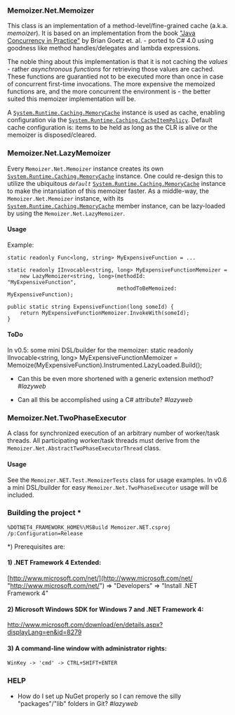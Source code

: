 ### Memoizer.Net.Memoizer
This class is an implementation of a method-level/fine-grained cache (a.k.a. _memoizer_). 
It is based on an implementation from the book ["Java Concurrency in Practice"](http://jcip.net "http://jcip.net") by Brian Goetz et. al. - ported to C# 4.0 using goodness like method handles/delegates and lambda expressions.

The noble thing about this implementation is that it is not caching the _values_ - rather _asynchronous functions_ for retrieving those values are cached.
These functions are guarantied not to be executed more than once in case of concurrent first-time invocations.
The more expensive the memoized functions are, and the more concurrent the environment is - the better suited this memoizer implementation will be.

A [`System.Runtime.Caching.MemoryCache`](http://msdn.microsoft.com/en-us/library/system.runtime.caching.memorycache.aspx "http://msdn.microsoft.com/en-us/library/system.runtime.caching.memorycache.aspx") instance is used as cache, 
enabling configuration via the [`System.Runtime.Caching.CacheItemPolicy`](http://msdn.microsoft.com/en-us/library/system.runtime.caching.cacheitempolicy.aspx "http://msdn.microsoft.com/en-us/library/system.runtime.caching.cacheitempolicy.aspx").
Default cache configuration is: items to be held as long as the CLR is alive or the memoizer is disposed/cleared. 

### Memoizer.Net.LazyMemoizer
Every `Memoizer.Net.Memoizer` instance creates its own [`System.Runtime.Caching.MemoryCache`](http://msdn.microsoft.com/en-us/library/system.runtime.caching.memorycache.aspx "http://msdn.microsoft.com/en-us/library/system.runtime.caching.memorycache.aspx") instance. 
One could re-design this to utilize the ubiquitous _`default`_ [`System.Runtime.Caching.MemoryCache`](http://msdn.microsoft.com/en-us/library/system.runtime.caching.memorycache.aspx "http://msdn.microsoft.com/en-us/library/system.runtime.caching.memorycache.aspx") instance to make the intansiation of this memoizer faster. 
As a middle-way, the `Memoizer.Net.Memoizer` instance, with its [`System.Runtime.Caching.MemoryCache`](http://msdn.microsoft.com/en-us/library/system.runtime.caching.memorycache.aspx "http://msdn.microsoft.com/en-us/library/system.runtime.caching.memorycache.aspx") member instance, can be lazy-loaded by using the `Memoizer.Net.LazyMemoizer`.

#### Usage
Example:

    static readonly Func<long, string> MyExpensiveFunction = ...

    static readonly IInvocable<string, long> MyExpensiveFunctionMemoizer = 
        new LazyMemoizer<string, long>(methodId:           "MyExpensiveFunction",
                                       methodToBeMemoized: MyExpensiveFunction);

    public static string ExpensiveFunction(long someId) { 
        return MyExpensiveFunctionMemoizer.InvokeWith(someId);
    }

#### ToDo
In v0.5: some mini DSL/builder for the memoizer:
    static readonly IInvocable<string, long> MyExpensiveFunctionMemoizer =
        Memoize(MyExpensiveFunction).Instrumented.LazyLoaded.Build();

- Can this be even more shortened with a generic extension method? _#lazyweb_

- Can all this be accomplished using a C# attribute? _#lazyweb_

### Memoizer.Net.TwoPhaseExecutor

A class for synchronized execution of an arbitrary number of worker/task threads. All participating worker/task threads must derive from the `Memoizer.Net.AbstractTwoPhaseExecutorThread` class.

#### Usage
See the `Memoizer.NET.Test.MemoizerTests` class for usage examples. In v0.6 a mini DSL/builder for easy `Memoizer.Net.TwoPhaseExecutor` usage will be included.

### Building the project *
    %DOTNET4_FRAMEWORK_HOME%\MSBuild Memoizer.NET.csproj /p:Configuration=Release


*) Prerequisites are:

#### 1) .NET Framework 4 Extended:
[http://www.microsoft.com/net/](http://www.microsoft.com/net/ "http://www.microsoft.com/net/")
=> "Developers" => "Install .NET Framework 4"

#### 2) Microsoft Windows SDK for Windows 7 and .NET Framework 4:
[http://www.microsoft.com/download/en/details.aspx?displayLang=en&id=8279
](http://www.microsoft.com/download/en/details.aspx?displayLang=en&id=8279
 "http://www.microsoft.com/download/en/details.aspx?displayLang=en&id=8279
")

#### 3) A command-line window with administrator rights:
    WinKey -> 'cmd' -> CTRL+SHIFT+ENTER

### HELP
- How do I set up NuGet properly so I can remove the silly "packages"/"lib" folders in Git? _#lazyweb_
